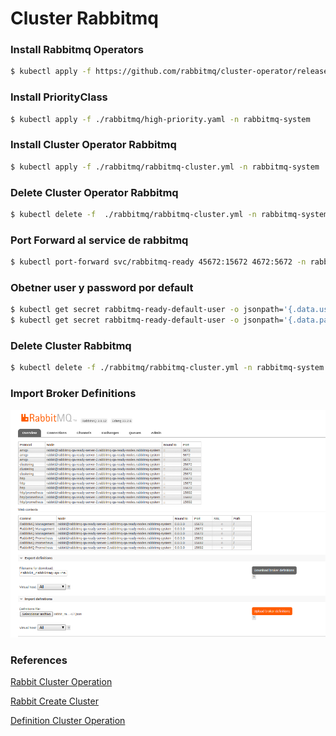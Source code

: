 <h1 id="rabbitmq">Cluster Rabbitmq</h1>

### Install Rabbitmq Operators

```bash
$ kubectl apply -f https://github.com/rabbitmq/cluster-operator/releases/latest/download/cluster-operator.yml
```

### Install PriorityClass

```bash
$ kubectl apply -f ./rabbitmq/high-priority.yaml -n rabbitmq-system
```

### Install Cluster Operator Rabbitmq

```bash
$ kubectl apply -f ./rabbitmq/rabbitmq-cluster.yml -n rabbitmq-system
```

### Delete Cluster Operator Rabbitmq

```bash
$ kubectl delete -f  ./rabbitmq/rabbitmq-cluster.yml -n rabbitmq-system
```

### Port Forward al service de rabbitmq

```bash
$ kubectl port-forward svc/rabbitmq-ready 45672:15672 4672:5672 -n rabbitmq-system
```

### Obetner user y password por default

```bash
$ kubectl get secret rabbitmq-ready-default-user -o jsonpath='{.data.username}' -o go-template="{{.data.username | base64decode}}" -n rabbitmq-system
$ kubectl get secret rabbitmq-ready-default-user -o jsonpath='{.data.password}' -o go-template="{{.data.password | base64decode}}" -n rabbitmq-system
```

### Delete Cluster Rabbitmq

```bash
$ kubectl delete -f ./rabbitmq/rabbitmq-cluster.yml -n rabbitmq-system
```

### Import Broker Definitions

![backend](./img/rabbitmq-upload.png)

### References

[Rabbit Cluster Operation](https://github.com/rabbitmq/cluster-operator)

[Rabbit Create Cluster](https://github.com/rabbitmq/cluster-operator/tree/main/docs/examples/production-ready)

[Definition Cluster Operation](https://www.rabbitmq.com/kubernetes/operator/using-operator.html)